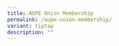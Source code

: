 ```yaml
---
title: AUPE Union Membership
permalink: /aupe-union-membership/
variant: tiptap
description: ""
---
```

